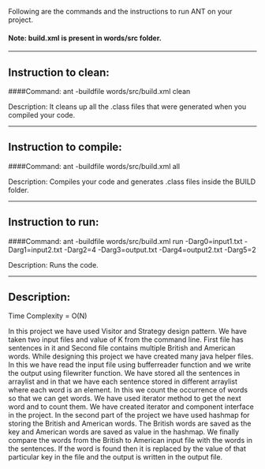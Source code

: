 Following are the commands and the instructions to run ANT on your project.
#### Note: build.xml is present in words/src folder.

-----------------------------------------------------------------------
## Instruction to clean:

####Command: ant -buildfile words/src/build.xml clean

Description: It cleans up all the .class files that were generated when you
compiled your code.

-----------------------------------------------------------------------
## Instruction to compile:

####Command: ant -buildfile words/src/build.xml all

Description: Compiles your code and generates .class files inside the BUILD folder.

-----------------------------------------------------------------------
## Instruction to run:

####Command: ant -buildfile words/src/build.xml run -Darg0=input1.txt -Darg1=input2.txt -Darg2=4 -Darg3=output.txt -Darg4=output2.txt -Darg5=2

Description: Runs the code.

-----------------------------------------------------------------------
## Description:

Time Complexity = O(N)

In this project we have used Visitor and Strategy design pattern. We have taken two input files and value of K from the command line. First file has sentences in it and Second file contains multiple British and American words.
While designing this project we have created many java helper files. In this we have read the input file using bufferreader function and we write the output using filewriter function.
We have stored all the sentences in arraylist and in that we have each sentence stored in different arraylist where each word is an element. In this we count the occurrence of words so that we can get words. We have used iterator method to get the next word and to count them.
We have created iterator and component interface in the project.
In the second part of the project we have used hashmap for storing the British and American words. The British words are saved as the key and American words are saved as value in the hashmap.
We finally compare the words from the British to American input file with the words in the sentences. If the word is found then it is replaced by the value of that particular key in the file and the output is written in the output file. 
